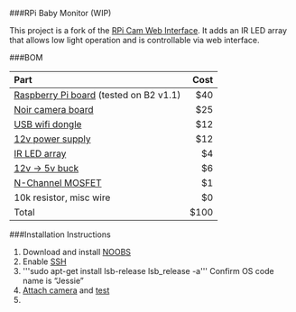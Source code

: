 ###RPi Baby Monitor (WIP)

This project is a fork of the [RPi Cam Web
Interface](https://github.com/silvanmelchior/RPi_Cam_Web_Interface). It
adds an IR LED array that allows low light operation and is controllable via web interface.

###BOM

Part | Cost
| :--- | ---: |
| [Raspberry Pi board](http://www.newark.com/raspberry-pi/rpi2-modb-8gb-noobs/sbc-raspberry-pi-2-model-b-8gb/dp/38Y6469?selectedCategoryId=&exaMfpn=true&categoryId=&searchRef=SearchLookAhead&iscrfnonsku=false) (tested on B2 v1.1) | $40 |
| [Noir camera board](http://www.newark.com/raspberry-pi/rpi-noir-camera-board/raspberry-pi-noir-camera-board/dp/08X2023) | $25 |
| [USB wifi dongle](http://www.newark.com/adafruit-industries/814/miniature-wifi-module-raspberry/dp/53W6285?ost=53W6285&selectedCategoryId=&categoryNameResp=All%2BCategories&iscrfnonsku=false) | $12 |
| [12v power supply](https://www.amazon.com/gp/product/B00DKSI0S8/ref=oh_aui_detailpage_o02_s00?ie=UTF8&psc=1) | $12 |
| [IR LED array](https://www.amazon.com/gp/product/B0056XFS5S/ref=oh_aui_detailpage_o05_s00?ie=UTF8&psc=1) | $4 |
| [12v -> 5v buck](https://www.amazon.com/gp/product/B008BHAOQO/ref=oh_aui_detailpage_o02_s00?ie=UTF8&psc=1) | $6 |
| [N-Channel MOSFET](https://www.sparkfun.com/products/10213) | $1 |
| 10k resistor, misc wire | $0 |
| Total | $100 |

###Installation Instructions

1. Download and install [NOOBS](https://www.raspberrypi.org/downloads/)
2. Enable [SSH](https://learn.adafruit.com/adafruits-raspberry-pi-lesson-6-using-ssh/enabling-ssh)
3. '''sudo apt-get install lsb-release
 lsb_release -a'''
 Confirm OS code name is “Jessie”
3. [Attach camera](https://www.raspberrypi.org/help/camera-module-setup/) and [test](https://www.raspberrypi.org/documentation/configuration/camera.md)
4. 

